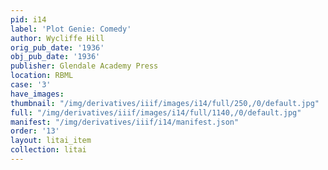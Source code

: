 ```yaml
---
pid: i14
label: 'Plot Genie: Comedy'
author: Wycliffe Hill
orig_pub_date: '1936'
obj_pub_date: '1936'
publisher: Glendale Academy Press
location: RBML
case: '3'
have_images:
thumbnail: "/img/derivatives/iiif/images/i14/full/250,/0/default.jpg"
full: "/img/derivatives/iiif/images/i14/full/1140,/0/default.jpg"
manifest: "/img/derivatives/iiif/i14/manifest.json"
order: '13'
layout: litai_item
collection: litai
---
```

